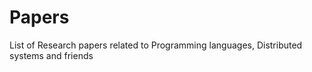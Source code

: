 # Papers
List of Research papers related to Programming languages, Distributed systems and friends 
